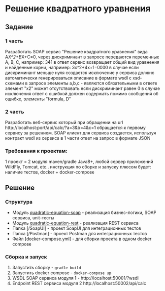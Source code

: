 # Решение квадратного уравнения
## Задание
### 1 часть
Разработать SOAP сервис "Решение квадратного уравнения" вида A*X^2+B*X+C=0, через дискриминант
в запросе передаются переменные A, B, C, например:
<request><a>3</a><b>4</b><c>1</c></request>
в ответ сервис возвращает общий вид уравнения и найденные корни, например:
<response><formula>3x^2+4x+1=0</formula><D>0</D><x1>0</x1><x2>0</x2></response>
в случае если дискриминант меньше нуля создается исключение
у сервиса должно автоматически генерироваться описание в формате wsdl с xsd-схемами
в запросе элементы a,b,c - являются обязательными
в ответе элемент "x2" может отсутствовать если дискриминант равен 0
в случае исключения ответ с ошибкой должен содержать помимо сообщения об ошибке, элементы "formula, D"

### 2 часть
Разработать веб-сервис
который при обращении на url http://localhost:port/api/calc/?a=3&b=4&c=1
обращается к первому сервису за решением.
SOAP клиент для сервиса создается, используя контракт wsdl из сервиса в 1 части
ответ на запрос в формате JSON

### Требования к проектам:
1 проект = 2 модуля
maven/gradle
Java8+, любой сервер приложений WildFly, Tomcat, etc..
инструкция по сборке и запуску
плюсом будет:
наличие тестов, docker + docker-compose

## Решение
### Структура
- Модуль [quadratic-equation-soap](/quadratic-equation-soap) - реализация бизнес-логики, SOAP сервиса, unit-тесты
- Модуль [quadratic-equation-rest](/quadratic-equation-rest) - реализация REST сервиса
- Папка [/SoapUI] - проект SoapUI для интеграционных тестов
- Папка [/Postman] - проект Postman для интеграционных тестов
- Файл [docker-compose.yml] - для сборки проекта в одном docker compose

### Сборка и запуск
1. Запустить сборку - `gradle build`
2. Запустить docker compose - `docker-compose up`
3. WSDL SOAP сервиса модуля 1 - http://localhost:50001/?wsdl
4. Endpoint REST сервиса модуля 2 http://localhost:50002/api/calc


